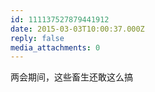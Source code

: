 ```yaml
---
id: 111137527879441912
date: 2015-03-03T10:00:37.000Z
reply: false
media_attachments: 0
---
```


两会期间，这些畜生还敢这么搞

